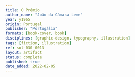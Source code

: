 ```yaml
---
title: O Prémio
author_name: "João da Câmara Leme"
year: y1965
origin: Portugal
publisher: "Portugália"
formats: [book-cover, book]
disciplines: [graphic-design, typography, illustration]
tags: [fiction, illustration]
ref: sol-030-0013
layout: artifact
status: complete
published: true
date_added: 2022-02-05
---
```

